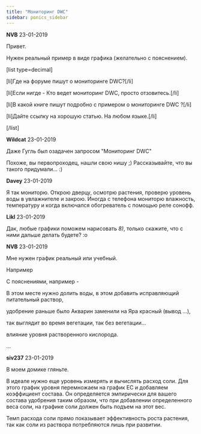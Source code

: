 ```yaml
---
title: "Мониторинг DWC"
sidebar: ponics_sidebar
---
```


**NVB** 23-01-2019

Привет. 

Нужен реальный пример в виде графика (желательно с пояснением). 

[list type=decimal]

[li]Где на форуме пишут о мониторинге DWC?[/li]

[li]Если нигде - Кто ведет мониторинг DWC, просто отзовитесь.[/li]

[li]В какой книге пишут подробно с примером о мониторинге DWC ?[/li]

[li]Дайте ссылку на хорошую статью. На любом языке.[/li]

[/list]


**Wildcat** 23-01-2019

Даже Гугль был озадачен запросом "Мониторинг DWC" 

Похоже, вы первопроходец, нашли свою нишу ;) Рассказывайте, что вы такого придумали... :)


**Davey** 23-01-2019

Я так мониторю. Открою дверцу, осмотрю растения, проверю уровень воды в увлажнителе и закрою. Иногда с телефона мониторю влажность, температуру и когда включался обогреватель с помощью реле сонофф.


**Likl** 23-01-2019

Дак, любые графики поможем нарисовать *8)*, только скажите, что с ними дальше делать будете? :o


**NVB** 23-01-2019

Мне нужен график реальный или учебный. 

Например

С пояснениями, например - 

В этом месте нужно долить воды, в этом добавить исправляющий питательный раствор, 

удобрение раньше было Акварин заменили на Яра красный (вывод ...), 

так выглядит во время вегетации, так без вегетации... 

влияние уровня растворенного кислорода. 

...


**siv237** 23-01-2019

В моем домике гляньте.

В идеале нужно еще уровень измерять и вычислять расход соли. Для этого график уровня перемножаем на график ЕС и добавляем коэффициент состава. Он определяется эмпирически для вашего состава удобрения таким образом, что при добавлении определенного веса соли, на графике соли должен быть подъем на этот вес.

Темп расхода соли прямо показывает эффективность роста растения, так как соли из раствора потребляются лишь при развитии.


